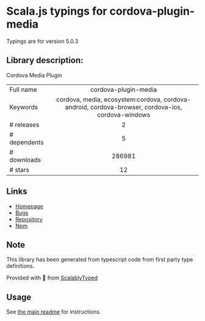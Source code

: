 
# Scala.js typings for cordova-plugin-media

Typings are for version 5.0.3

## Library description:
Cordova Media Plugin

|                    |                 |
| ------------------ | :-------------: |
| Full name          | cordova-plugin-media |
| Keywords           | cordova, media, ecosystem:cordova, cordova-android, cordova-browser, cordova-ios, cordova-windows |
| # releases         | 2 |
| # dependents       | 5 |
| # downloads        | 286981 |
| # stars            | 12 |

## Links
- [Homepage](https://github.com/apache/cordova-plugin-media#readme)
- [Bugs](https://github.com/apache/cordova-plugin-media/issues)
- [Repository](https://github.com/apache/cordova-plugin-media)
- [Npm](https://www.npmjs.com/package/cordova-plugin-media)
    


## Note
This library has been generated from typescript code from first party type definitions.

Provided with :purple_heart: from [ScalablyTyped](https://github.com/oyvindberg/ScalablyTyped)

## Usage
See [the main readme](../../readme.md) for instructions.


